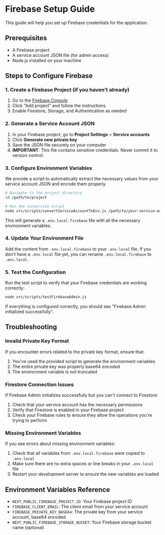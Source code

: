 # Firebase Setup Guide

This guide will help you set up Firebase credentials for the application.

## Prerequisites

- A Firebase project
- A service account JSON file (for admin access)
- Node.js installed on your machine

## Steps to Configure Firebase

### 1. Create a Firebase Project (if you haven't already)

1. Go to the [Firebase Console](https://console.firebase.google.com/)
2. Click "Add project" and follow the instructions
3. Enable Firestore, Storage, and Authentication as needed

### 2. Generate a Service Account JSON

1. In your Firebase project, go to **Project Settings** > **Service accounts**
2. Click **Generate new private key**
3. Save the JSON file securely on your computer
4. **IMPORTANT**: This file contains sensitive credentials. Never commit it to version control.

### 3. Configure Environment Variables

We provide a script to automatically extract the necessary values from your service account JSON and encode them properly.

```bash
# Navigate to the project directory
cd /path/to/project

# Run the conversion script
node src/scripts/convertServiceAccountToEnv.js /path/to/your-service-account.json
```

This will generate a `.env.local.firebase` file with all the necessary environment variables.

### 4. Update Your Environment File

Add the content from `.env.local.firebase` to your `.env.local` file. If you don't have a `.env.local` file yet, you can rename `.env.local.firebase` to `.env.local`.

### 5. Test the Configuration

Run the test script to verify that your Firebase credentials are working correctly:

```bash
node src/scripts/testFirebaseAdmin.js
```

If everything is configured correctly, you should see "Firebase Admin initialized successfully".

## Troubleshooting

### Invalid Private Key Format

If you encounter errors related to the private key format, ensure that:

1. You've used the provided script to generate the environment variables
2. The entire private key was properly base64 encoded
3. The environment variable is not truncated

### Firestore Connection Issues

If Firebase Admin initializes successfully but you can't connect to Firestore:

1. Check that your service account has the necessary permissions
2. Verify that Firestore is enabled in your Firebase project
3. Check your Firebase rules to ensure they allow the operations you're trying to perform

### Missing Environment Variables

If you see errors about missing environment variables:

1. Check that all variables from `.env.local.firebase` were copied to `.env.local`
2. Make sure there are no extra spaces or line breaks in your `.env.local` file
3. Restart your development server to ensure the new variables are loaded

## Environment Variables Reference

- `NEXT_PUBLIC_FIREBASE_PROJECT_ID`: Your Firebase project ID
- `FIREBASE_CLIENT_EMAIL`: The client email from your service account
- `FIREBASE_PRIVATE_KEY_BASE64`: The private key from your service account, base64 encoded
- `NEXT_PUBLIC_FIREBASE_STORAGE_BUCKET`: Your Firebase storage bucket name (optional) 